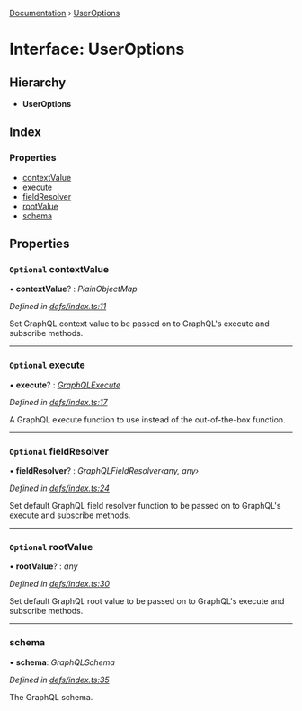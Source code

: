[Documentation](../README.md) › [UserOptions](useroptions.md)

# Interface: UserOptions

## Hierarchy

* **UserOptions**

## Index

### Properties

* [contextValue](useroptions.md#optional-contextvalue)
* [execute](useroptions.md#optional-execute)
* [fieldResolver](useroptions.md#optional-fieldresolver)
* [rootValue](useroptions.md#optional-rootvalue)
* [schema](useroptions.md#schema)

## Properties

### `Optional` contextValue

• **contextValue**? : *PlainObjectMap*

*Defined in [defs/index.ts:11](https://github.com/badbatch/graphql-box/blob/48579b3/packages/execute/src/defs/index.ts#L11)*

Set GraphQL context value to be passed on to
GraphQL's execute and subscribe methods.

___

### `Optional` execute

• **execute**? : *[GraphQLExecute](../README.md#graphqlexecute)*

*Defined in [defs/index.ts:17](https://github.com/badbatch/graphql-box/blob/48579b3/packages/execute/src/defs/index.ts#L17)*

A GraphQL execute function to use
instead of the out-of-the-box function.

___

### `Optional` fieldResolver

• **fieldResolver**? : *GraphQLFieldResolver‹any, any›*

*Defined in [defs/index.ts:24](https://github.com/badbatch/graphql-box/blob/48579b3/packages/execute/src/defs/index.ts#L24)*

Set default GraphQL field resolver function to
be passed on to GraphQL's execute and subscribe
methods.

___

### `Optional` rootValue

• **rootValue**? : *any*

*Defined in [defs/index.ts:30](https://github.com/badbatch/graphql-box/blob/48579b3/packages/execute/src/defs/index.ts#L30)*

Set default GraphQL root value to be passed on to
GraphQL's execute and subscribe methods.

___

###  schema

• **schema**: *GraphQLSchema*

*Defined in [defs/index.ts:35](https://github.com/badbatch/graphql-box/blob/48579b3/packages/execute/src/defs/index.ts#L35)*

The GraphQL schema.
